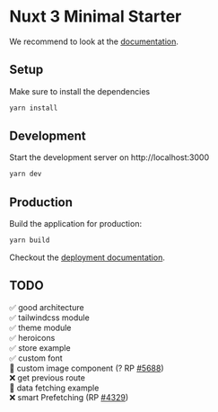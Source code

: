 # Nuxt 3 Minimal Starter

We recommend to look at the [documentation](https://v3.nuxtjs.org).

## Setup

Make sure to install the dependencies

```bash
yarn install
```

## Development

Start the development server on http://localhost:3000

```bash
yarn dev
```

## Production

Build the application for production:

```bash
yarn build
```

Checkout the [deployment documentation](https://v3.nuxtjs.org/docs/deployment).

## TODO
✅ good architecture\
✅ tailwindcss module\
✅ theme module\
✅ heroicons\
✅ store example\
✅ custom font\
🚧 custom image component  (? RP [#5688](https://github.com/nuxt/framework/pull/5688))\
❌ get previous route\
🚧 data fetching example\
❌ smart Prefetching (RP [#4329](https://github.com/nuxt/framework/pull/4329))
